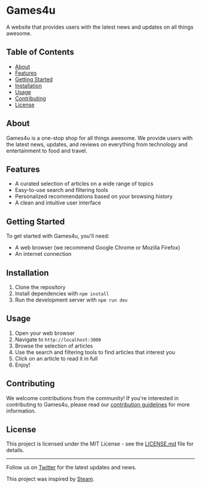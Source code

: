 # Games4u

A website that provides users with the latest news and updates on all things awesome.

## Table of Contents

* [About](#about)
* [Features](#features)
* [Getting Started](#getting-started)
* [Installation](#installation)
* [Usage](#usage)
* [Contributing](#contributing)
* [License](#license)

## About

Games4u is a one-stop shop for all things awesome. We provide users with the latest news, updates, and reviews on everything from technology and entertainment to food and travel.

## Features

- A curated selection of articles on a wide range of topics
- Easy-to-use search and filtering tools
- Personalized recommendations based on your browsing history
- A clean and intuitive user interface

## Getting Started

To get started with Games4u, you'll need:

- A web browser (we recommend Google Chrome or Mozilla Firefox)
- An internet connection

## Installation

1. Clone the repository
2. Install dependencies with `npm install`
3. Run the development server with `npm run dev`

## Usage

1. Open your web browser
2. Navigate to `http://localhost:3000`
3. Browse the selection of articles
4. Use the search and filtering tools to find articles that interest you
5. Click on an article to read it in full
6. Enjoy!

## Contributing

We welcome contributions from the community! If you're interested in contributing to Games4u, please read our [contribution guidelines](CONTRIBUTING.md) for more information.

## License

This project is licensed under the MIT License - see the [LICENSE.md](LICENSE.md) file for details.

---

Follow us on [Twitter](https://twitter.com/AwesomeWebsite) for the latest updates and news. 

This project was inspired by [Steam](https://store.steampowered.com/). 
